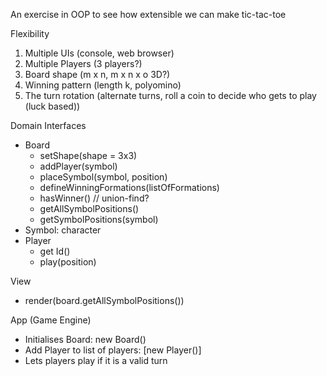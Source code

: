 An exercise in OOP to see how extensible we can make tic-tac-toe

Flexibility
1. Multiple UIs (console, web browser)
2. Multiple Players (3 players?)
3. Board shape (m x n, m x n x o 3D?)
4. Winning pattern (length k, polyomino)
5. The turn rotation (alternate turns, roll a coin to decide who gets to play (luck based))


Domain Interfaces
- Board
  - setShape(shape = 3x3)
  - addPlayer(symbol)
  - placeSymbol(symbol, position)
  - defineWinningFormations(listOfFormations)
  - hasWinner() // union-find?
  - getAllSymbolPositions()
  - getSymbolPositions(symbol)
- Symbol: character
- Player
  - get Id()
  - play(position)

View
- render(board.getAllSymbolPositions())

App (Game Engine)
- Initialises Board: new Board()
- Add Player to list of players: [new Player()]
- Lets players play if it is a valid turn
